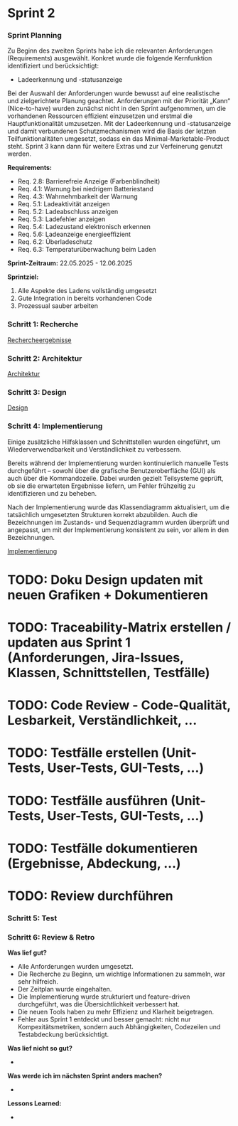 # Sprint 2

### Sprint Planning

Zu Beginn des zweiten Sprints habe ich die relevanten Anforderungen (Requirements) ausgewählt. Konkret
wurde die folgende Kernfunktion identifiziert und berücksichtigt:

- Ladeerkennung und -statusanzeige

Bei der Auswahl der Anforderungen wurde bewusst auf eine realistische und zielgerichtete Planung geachtet. Anforderungen
mit der Priorität „Kann“ (Nice-to-have) wurden zunächst nicht in den Sprint aufgenommen, um die vorhandenen Ressourcen
effizient einzusetzen und erstmal die Hauptfunktionalität umzusetzen. Mit der Ladeerkennung und -statusanzeige und damit
verbundenen Schutzmechanismen wird die Basis der letzten Teilfunktionalitäten umgesetzt, sodass ein das
Minimal-Marketable-Product steht. Sprint 3 kann dann für weitere Extras und zur Verfeinerung genutzt werden.

**Requirements:**

- Req. 2.8: Barrierefreie Anzeige (Farbenblindheit)
- Req. 4.1: Warnung bei niedrigem Batteriestand
- Req. 4.3: Wahrnehmbarkeit der Warnung
- Req. 5.1: Ladeaktivität anzeigen
- Req. 5.2: Ladeabschluss anzeigen
- Req. 5.3: Ladefehler anzeigen
- Req. 5.4: Ladezustand elektronisch erkennen
- Req. 5.6: Ladeanzeige energieeffizient
- Req. 6.2: Überladeschutz
- Req. 6.3: Temperaturüberwachung beim Laden

**Sprint-Zeitraum:** 22.05.2025 - 12.06.2025

**Sprintziel:**

1. Alle Aspekte des Ladens vollständig umgesetzt
2. Gute Integration in bereits vorhandenen Code
3. Prozessual sauber arbeiten

### Schritt 1: Recherche

[Rechercheergebnisse](../referenziert/Rechercheergebnisse.md#sprint-2)

### Schritt 2: Architektur

[Architektur](Architektur2.md)

### Schritt 3: Design

[Design](Design2.md)

### Schritt 4: Implementierung

Einige zusätzliche Hilfsklassen und Schnittstellen wurden eingeführt, um Wiederverwendbarkeit und Verständlichkeit zu
verbessern.

Bereits während der Implementierung wurden kontinuierlich manuelle Tests durchgeführt – sowohl über die grafische
Benutzeroberfläche (GUI) als auch über die Kommandozeile. Dabei wurden gezielt Teilsysteme geprüft, ob sie die
erwarteten Ergebnisse liefern, um Fehler frühzeitig zu identifizieren und zu beheben.

Nach der Implementierung wurde das Klassendiagramm aktualisiert, um die tatsächlich umgesetzten Strukturen korrekt
abzubilden. Auch die Bezeichnungen im Zustands- und Sequenzdiagramm wurden überprüft und angepasst, um mit der
Implementierung konsistent zu sein, vor allem in den Bezeichnungen.

[Implementierung](Implementierung2.md)

# TODO: Doku Design updaten mit neuen Grafiken + Dokumentieren
# TODO: Traceability-Matrix erstellen / updaten aus Sprint 1 (Anforderungen, Jira-Issues, Klassen, Schnittstellen, Testfälle)

# TODO: Code Review - Code-Qualität, Lesbarkeit, Verständlichkeit, ...
# TODO: Testfälle erstellen (Unit-Tests, User-Tests, GUI-Tests, ...)
# TODO: Testfälle ausführen (Unit-Tests, User-Tests, GUI-Tests, ...)
# TODO: Testfälle dokumentieren (Ergebnisse, Abdeckung, ...)

# TODO: Review durchführen

### Schritt 5: Test

### Schritt 6: Review & Retro

**Was lief gut?**

- Alle Anforderungen wurden umgesetzt.
- Die Recherche zu Beginn, um wichtige Informationen zu sammeln, war sehr hilfreich.
- Der Zeitplan wurde eingehalten.
- Die Implementierung wurde strukturiert und feature-driven durchgeführt, was die Übersichtlichkeit
  verbessert hat.
- Die neuen Tools haben zu mehr Effizienz und Klarheit beigetragen.
- Fehler aus Sprint 1 entdeckt und besser gemacht: nicht nur Kompexitätsmetriken, sondern auch Abhängigkeiten,
  Codezeilen und Testabdeckung berücksichtigt.

**Was lief nicht so gut?**

-

**Was werde ich im nächsten Sprint anders machen?**

-

**Lessons Learned:**

- 
